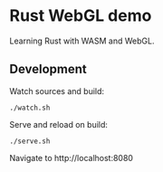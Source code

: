 # Rust WebGL demo

Learning Rust with WASM and WebGL.

## Development

Watch sources and build:

```
./watch.sh
```

Serve and reload on build:

```
./serve.sh
```

Navigate to http://localhost:8080